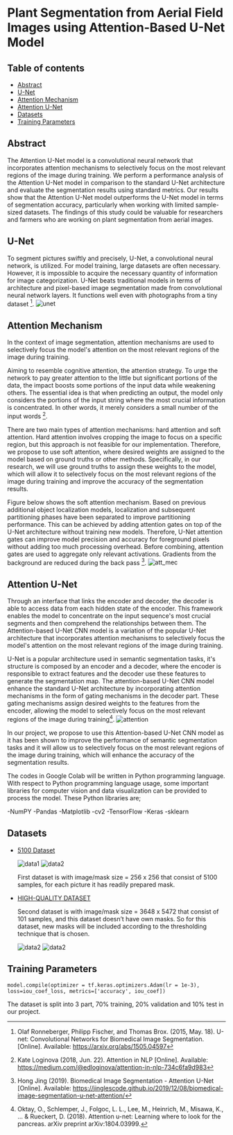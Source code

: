 # Plant Segmentation from Aerial Field Images using Attention-Based U-Net Model

## Table of contents
- [Abstract](#abstract)
- [U-Net](#u-net)
- [Attention Mechanism](#attention-mechanism)
- [Attention U-Net](#attention-u-net)
- [Datasets](#datasets)
- [Training Parameters](#training-parameters)

## Abstract
The Attention U-Net model is a convolutional neural network that incorporates attention mechanisms to selectively focus on the most relevant regions of the image during training. We perform a performance analysis of the Attention U-Net model in comparison to the standard U-Net architecture and evaluate the segmentation results using standard metrics. Our results show that the Attention U-Net model outperforms the U-Net model in terms of segmentation accuracy, particularly when working with limited sample-sized datasets. The findings of this study could be valuable for researchers and farmers who are working on plant segmentation from aerial images.

## U-Net
To segment pictures swiftly and precisely, U-Net, a convolutional neural network, is utilized. For model training, large datasets are often necessary. However, it is impossible to acquire the necessary quantity of information for image categorization. U-Net beats traditional models in terms of architecture and pixel-based image segmentation made from convolutional neural network layers. It functions well even with photographs from a tiny dataset [^1].
![unet](https://github.com/doadates/U-Net-and-Attention-U-Net/blob/main/images/unet.jpg)

## Attention Mechanism

In the context of image segmentation, attention mechanisms are used to selectively focus the model's attention on the most relevant regions of the image during training. 

Aiming to resemble cognitive attention, the attention strategy. To urge the network to pay greater attention to the little but significant portions of the data, the impact boosts some portions of the input data while weakening others. The essential idea is that when predicting an output, the model only considers the portions of the input string where the most crucial information is concentrated. In other words, it merely considers a small number of the input words [^2].

There are two main types of attention mechanisms: hard attention and soft attention. Hard attention involves cropping the image to focus on a specific region, but this approach is not feasible for our implementation. Therefore, we propose to use soft attention, where desired weights are assigned to the model based on ground truths or other methods. Specifically, in our research, we will use ground truths to assign these weights to the model, which will allow it to selectively focus on the most relevant regions of the image during training and improve the accuracy of the segmentation results.

Figure below shows the soft attention mechanism. Based on previous additional object localization models, localization and subsequent partitioning phases have been separated to improve partitioning performance. This can be achieved by adding attention gates on top of the U-Net architecture without training new models. Therefore, U-Net attention gates can improve model precision and accuracy for foreground pixels without adding too much processing overhead. Before combining, attention gates are used to aggregate only relevant activations. Gradients from the background are reduced during the back pass [^3].
![att_mec](https://github.com/doadates/U-Net-and-Attention-U-Net/blob/main/images/unet-attention.jpg)
## Attention U-Net

Through an interface that links the encoder and decoder, the decoder is able to access data from each hidden state of the encoder. This framework enables the model to concentrate on the input sequence's most crucial segments and then comprehend the relationships between them. The Attention-based U-Net CNN model is a variation of the popular U-Net architecture that incorporates attention mechanisms to selectively focus the model's attention on the most relevant regions of the image during training.

U-Net is a popular architecture used in semantic segmentation tasks, it's structure is composed by an encoder and a decoder, where the encoder is responsible to extract features and the decoder use these features to generate the segmentation map. The attention-based U-Net CNN model enhance the standard U-Net architecture by incorporating attention mechanisms in the form of gating mechanisms in the decoder part. These gating mechanisms assign desired weights to the features from the encoder, allowing the model to selectively focus on the most relevant regions of the image during training[^4].
![attention](https://github.com/doadates/U-Net-and-Attention-U-Net/blob/main/images/attention.jpg)

In our project, we propose to use this Attention-based U-Net CNN model as it has been shown to improve the performance of semantic segmentation tasks and it will allow us to selectively focus on the most relevant regions of the image during training, which will enhance the accuracy of the segmentation results.

The codes in Google Colab will be written in Python programming language. With respect to Python programming language usage, some important libraries for computer vision and data visualization can be provided to process the model. These Python libraries are;

-NumPY
-Pandas
-Matplotlib
-cv2
-TensorFlow
-Keras
-sklearn

## Datasets
- [5100 Dataset](https://www.kaggle.com/datasets/quadeer15sh/augmented-forest-segmentation?datasetId=1650618&select=Forest+Segmented)
  
  ![data1](https://github.com/doadates/U-Net-and-Attention-U-Net/blob/main/images/858771_sat_83.jpg) ![data2](https://github.com/doadates/U-Net-and-Attention-U-Net/blob/main/images/861353_sat_72.jpg)
  
  First dataset is with image/mask size = 256 x 256 that consist of 5100 samples, for each picture it has readily prepared mask. 
- [HIGH-QUALITY DATASET](https://cloud.pix4d.com/dataset/911895/files/inputs?shareToken=5e81e91f-8a73-4201-81f4-748056fa0370)

  
  Second dataset is with image/mask size = 3648 x 5472 that consist of 101 samples, and this dataset doesn’t have own masks. So for this dataset, new masks will be included according to the thresholding technique that is chosen.
  
  ![data2](https://github.com/doadates/U-Net-and-Attention-U-Net/blob/main/images/IX-11-23119_0096_0237.JPG) ![data2](https://github.com/doadates/U-Net-and-Attention-U-Net/blob/main/images/IX-11-23119_0096_0304.jpg)


## Training Parameters
`model.compile(optimizer = tf.keras.optimizers.Adam(lr = 1e-3), loss=iou_coef_loss, metrics=['accuracy', iou_coef])`

The dataset is split into 3 part, 70% training, 20% validation and 10% test in our project.

[^1]: Olaf Ronneberger, Philipp Fischer, and Thomas Brox. (2015, May. 18). U-net: Convolutional Networks for Biomedical Image Segmentation. [Online]. Available: https://arxiv.org/abs/1505.04597
[^2]: Kate Loginova (2018, Jun. 22). Attention in NLP [Online]. Available: https://medium.com/@edloginova/attention-in-nlp-734c6fa9d983
[^3]: Hong Jing (2019). Biomedical Image Segmentation - Attention U-Net [Online]. Available: https://jinglescode.github.io/2019/12/08/biomedical-image-segmentation-u-net-attention/
[^4]: Oktay, O., Schlemper, J., Folgoc, L. L., Lee, M., Heinrich, M., Misawa, K., ... & Rueckert, D. (2018). Attention u-net: Learning where to look for the pancreas. arXiv preprint arXiv:1804.03999.
